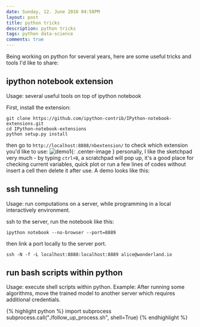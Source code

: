```yaml
---
date: Sunday, 12. June 2016 04:58PM 
layout: post
title: python tricks
description: python tricks
tags: python data-science
comments: true
---
```


Being working on python for several years, here are some useful tricks and tools I'd like to share:

 ipython notebook extension
---------

Usage: several useful tools on top of ipython notebook 

First, install the extension:
```
git clone https://github.com/ipython-contrib/IPython-notebook-extensions.git
cd IPython-notebook-extensions
python setup.py install
```
then go to ```http://localhost:8888/nbextension/``` to check which extension you'd like to use:
![demo1](http://numericjungle.github.io/images/201606_ipynb_extension.png){: .center-image }
personally, I like the sketchpad very much - by typing ```ctrl+B```,  a scratchpad will pop up, it's a good place for checking current variables, quick plot or run a few lines of codes without insert a cell then delete it after use. A demo looks like this:



	

ssh tunneling
---------

Usage: run computations on a server, while programming in a local interactively environment. 

ssh to the server, run the notebook like this:
```
ipython notebook --no-browser --port=8889
```
then link a port locally to the server port.
```
ssh -N -f -L localhost:8888:localhost:8889 alice@wonderland.io
```


 run bash scripts within python
---------

Usage: execute shell scripts within python.
Example: After running some algorithms, move the trained model to another server which requires additional credentials. 
 
{% highlight python %}
import subprocess
subprocess.call("./follow_up_process.sh", shell=True)
{% endhighlight %}

